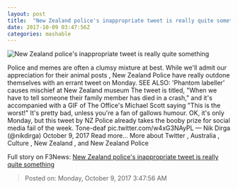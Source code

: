 ```yaml
---
layout: post
title:  "New Zealand police's inappropriate tweet is really quite something"
date: 2017-10-09 03:47:56Z
categories: mashable
---
```


![New Zealand police's inappropriate tweet is really quite something](https://i.amz.mshcdn.com/0wF2AXF3-8tindQAV_jbKAnER3w=/1200x630/2017%2F10%2F09%2F4c%2Ff59efd655a214233b087e10b35e4baa2.4dd41.jpg)

Police and memes are often a clumsy mixture at best. While we'll admit our appreciation for their animal posts , New Zealand Police have really outdone themselves with an errant tweet on Monday. SEE ALSO: 'Phantom labeller' causes mischief at New Zealand museum The tweet is titled, "When we have to tell someone their family member has died in a crash," and it's accompanied with a GIF of The Office's Michael Scott saying "This is the worst!" It's pretty bad, unless you're a fan of gallows humour. OK, it's only Monday, but this tweet by NZ Police already takes the booby prize for social media fail of the week. Tone-deaf pic.twitter.com/w4xG3NAyPL — Nik Dirga (@nikdirga) October 9, 2017 Read more... More about Twitter , Australia , Culture , New Zealand , and New Zealand Police


Full story on F3News: [New Zealand police's inappropriate tweet is really quite something](http://www.f3nws.com/n/NnbDJB)

> Posted on: Monday, October 9, 2017 3:47:56 AM
